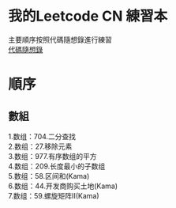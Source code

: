 # 我的Leetcode CN 練習本
主要順序按照代碼隨想錄進行練習  
[代碼隨想錄](https://github.com/youngyangyang04/leetcode-master?tab=readme-ov-file)

# 順序

## 數組
1.数组：704.二分查找  
2.数组：27.移除元素  
3.数组：977.有序数组的平方  
4.数组：209.长度最小的子数组  
5.数组：58.区间和(Kama)    
6.数组：44.开发商购买土地(Kama)  
7.数组：59.螺旋矩阵II(Kama)  






